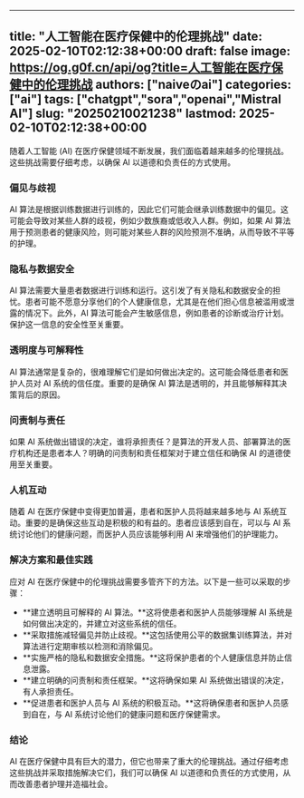 
---
title: "人工智能在医疗保健中的伦理挑战"
date: 2025-02-10T02:12:38+00:00
draft: false
image: https://og.g0f.cn/api/og?title=人工智能在医疗保健中的伦理挑战
authors: ["naiveのai"]
categories: ["ai"]
tags: ["chatgpt","sora","openai","Mistral AI"]
slug: "20250210021238"
lastmod: 2025-02-10T02:12:38+00:00
---
随着人工智能 (AI) 在医疗保健领域不断发展，我们面临着越来越多的伦理挑战。这些挑战需要仔细考虑，以确保 AI 以道德和负责任的方式使用。

### 偏见与歧视

AI 算法是根据训练数据进行训练的，因此它们可能会继承训练数据中的偏见。这可能会导致对某些人群的歧视，例如少数族裔或低收入人群。例如，如果 AI 算法用于预测患者的健康风险，则可能对某些人群的风险预测不准确，从而导致不平等的护理。

### 隐私与数据安全

AI 算法需要大量患者数据进行训练和运行。这引发了有关隐私和数据安全的担忧。患者可能不愿意分享他们的个人健康信息，尤其是在他们担心信息被滥用或泄露的情况下。此外，AI 算法可能会产生敏感信息，例如患者的诊断或治疗计划。保护这一信息的安全性至关重要。

### 透明度与可解释性

AI 算法通常是复杂的，很难理解它们是如何做出决定的。这可能会降低患者和医护人员对 AI 系统的信任度。重要的是确保 AI 算法是透明的，并且能够解释其决策背后的原因。

### 问责制与责任

如果 AI 系统做出错误的决定，谁将承担责任？是算法的开发人员、部署算法的医疗机构还是患者本人？明确的问责制和责任框架对于建立信任和确保 AI 的道德使用至关重要。

### 人机互动

随着 AI 在医疗保健中变得更加普遍，患者和医护人员将越来越多地与 AI 系统互动。重要的是确保这些互动是积极的和有益的。患者应该感到自在，可以与 AI 系统讨论他们的健康问题，而医护人员应该能够利用 AI 来增强他们的护理能力。

### 解决方案和最佳实践

应对 AI 在医疗保健中的伦理挑战需要多管齐下的方法。以下是一些可以采取的步骤：

- **建立透明且可解释的 AI 算法。**这将使患者和医护人员能够理解 AI 系统是如何做出决定的，并建立对这些系统的信任。
- **采取措施减轻偏见并防止歧视。**这包括使用公平的数据集训练算法，并对算法进行定期审核以检测和消除偏见。
- **实施严格的隐私和数据安全措施。**这将保护患者的个人健康信息并防止信息泄露。
- **建立明确的问责制和责任框架。**这将确保如果 AI 系统做出错误的决定，有人承担责任。
- **促进患者和医护人员与 AI 系统的积极互动。**这将确保患者和医护人员感到自在，与 AI 系统讨论他们的健康问题和医疗保健需求。

### 结论

AI 在医疗保健中具有巨大的潜力，但它也带来了重大的伦理挑战。通过仔细考虑这些挑战并采取措施解决它们，我们可以确保 AI 以道德和负责任的方式使用，从而改善患者护理并造福社会。